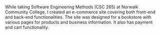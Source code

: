 While taking Software Engineering Methods (CSC 265) at Norwalk Community College, I created an e-commerce site covering both front-end and back-end functionalities. The site was designed for a bookstore with various pages for products and business information. It also has payment and cart functionality.